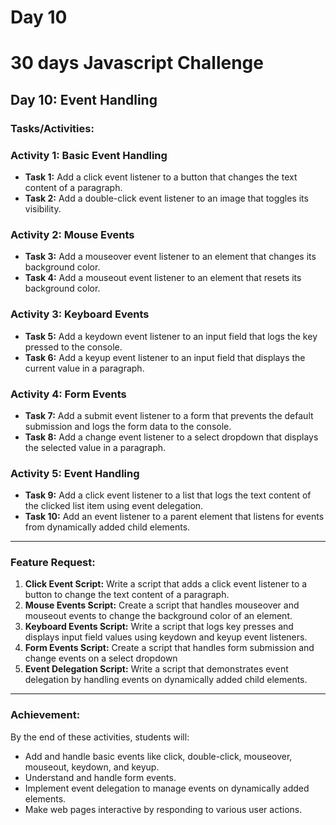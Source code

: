 # Day 10

# 30 days Javascript Challenge

## Day 10: Event Handling

### Tasks/Activities:

### Activity 1: Basic Event Handling

- **Task 1:** Add a click event listener to a button that changes the text content of a paragraph.
- **Task 2:** Add a double-click event listener to an image that toggles its visibility.

### Activity 2: Mouse Events

- **Task 3:** Add a mouseover event listener to an element that changes its background color.
- **Task 4:** Add a mouseout event listener to an element that resets its background color.

### Activity 3: Keyboard Events

- **Task 5:** Add a keydown event listener to an input field that logs the key pressed to the console.
- **Task 6:** Add a keyup event listener to an input field that displays the current value in a paragraph.

### Activity 4: Form Events

- **Task 7:** Add a submit event listener to a form that prevents the default submission and logs the form data to the console.
- **Task 8:** Add a change event listener to a select dropdown that displays the selected value in a paragraph.

### Activity 5: Event Handling

- **Task 9:** Add a click event listener to a list that logs the text content of the clicked list item using event delegation.
- **Task 10:** Add an event listener to a parent element that listens for events from dynamically added child elements.

---

### Feature Request:

1. **Click Event Script:** Write a script that adds a click event listener to a button to change the text content of a paragraph.
2. **Mouse Events Script:** Create a script that handles mouseover and mouseout events to change the background color of an element.
3. **Keyboard Events Script:** Write a script that logs key presses and displays input field values using keydown and keyup event listeners.
4. **Form Events Script:** Create a script that handles form submission and change events on a select dropdown
5. **Event Delegation Script:** Write a script that demonstrates event delegation by handling events on dynamically added child elements.

---

### Achievement:

By the end of these activities, students will:

- Add and handle basic events like click, double-click, mouseover, mouseout, keydown, and keyup.
- Understand and handle form events.
- Implement event delegation to manage events on dynamically added elements.
- Make web pages interactive by responding to various user actions.